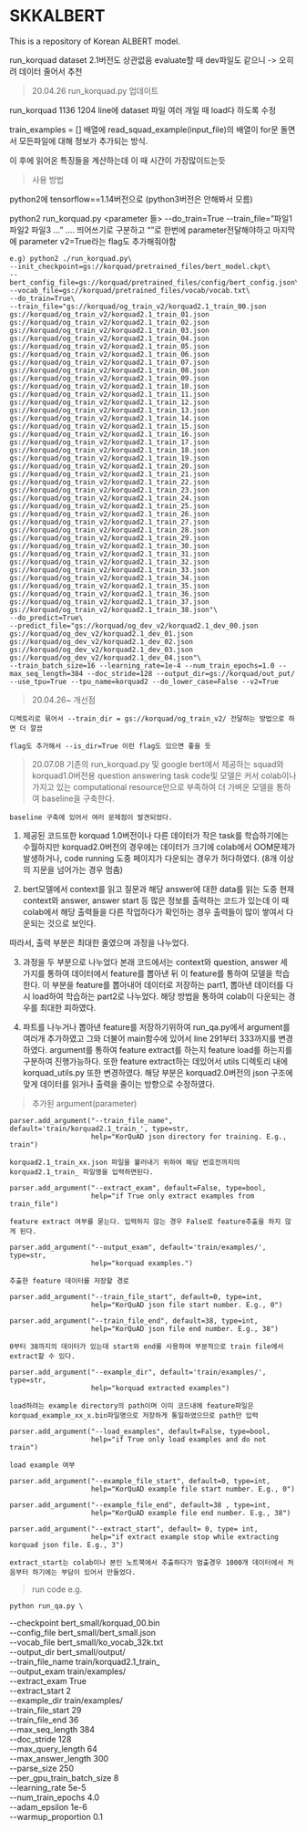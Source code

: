 # SKKALBERT

This is a repository of Korean ALBERT model.

run_korquad dataset 2.1버전도 상관없음 evaluate할 때 dev파일도 같으니 -> 오히려 데이터 줄어서 추천
	

>20.04.26
 run_korquad.py 업데이트

run_korquad 1136 1204 line에 dataset 파일 여러 개일 때 load다 하도록 수정

train_examples = [] 배열에 read_squad_example(input_file)의 배열이 for문 돌면서 모든파일에 대해 정보가 추가되는 방식.

이	후에 읽어온 특징들을 계산하는데 이 때 시간이 가장많이드는듯

>사용 방법 

python2에 tensorflow==1.14버전으로 (python3버전은 안해봐서 모름)

python2 run_korquad.py <parameter 들> --do_train=True --train_file=”파일1 파일2 파일3 …” …. 띄어쓰기로 구분하고 “”로 한번에 parameter전달해야하고 마지막에 parameter v2=True라는 flag도 추가해줘야함

	e.g) python2 ./run_korquad.py\
    --init_checkpoint=gs://korquad/pretrained_files/bert_model.ckpt\
    --bert_config_file=gs://korquad/pretrained_files/config/bert_config.json\
    --vocab_file=gs://korquad/pretrained_files/vocab/vocab.txt\
    --do_train=True\
    --train_file="gs://korquad/og_train_v2/korquad2.1_train_00.json gs://korquad/og_train_v2/korquad2.1_train_01.json gs://korquad/og_train_v2/korquad2.1_train_02.json gs://korquad/og_train_v2/korquad2.1_train_03.json gs://korquad/og_train_v2/korquad2.1_train_04.json gs://korquad/og_train_v2/korquad2.1_train_05.json gs://korquad/og_train_v2/korquad2.1_train_06.json gs://korquad/og_train_v2/korquad2.1_train_07.json gs://korquad/og_train_v2/korquad2.1_train_08.json gs://korquad/og_train_v2/korquad2.1_train_09.json gs://korquad/og_train_v2/korquad2.1_train_10.json gs://korquad/og_train_v2/korquad2.1_train_11.json gs://korquad/og_train_v2/korquad2.1_train_12.json gs://korquad/og_train_v2/korquad2.1_train_13.json gs://korquad/og_train_v2/korquad2.1_train_14.json gs://korquad/og_train_v2/korquad2.1_train_15.json gs://korquad/og_train_v2/korquad2.1_train_16.json gs://korquad/og_train_v2/korquad2.1_train_17.json gs://korquad/og_train_v2/korquad2.1_train_18.json gs://korquad/og_train_v2/korquad2.1_train_19.json gs://korquad/og_train_v2/korquad2.1_train_20.json gs://korquad/og_train_v2/korquad2.1_train_21.json gs://korquad/og_train_v2/korquad2.1_train_22.json gs://korquad/og_train_v2/korquad2.1_train_23.json gs://korquad/og_train_v2/korquad2.1_train_24.json gs://korquad/og_train_v2/korquad2.1_train_25.json gs://korquad/og_train_v2/korquad2.1_train_26.json gs://korquad/og_train_v2/korquad2.1_train_27.json gs://korquad/og_train_v2/korquad2.1_train_28.json gs://korquad/og_train_v2/korquad2.1_train_29.json gs://korquad/og_train_v2/korquad2.1_train_30.json gs://korquad/og_train_v2/korquad2.1_train_31.json gs://korquad/og_train_v2/korquad2.1_train_32.json gs://korquad/og_train_v2/korquad2.1_train_33.json gs://korquad/og_train_v2/korquad2.1_train_34.json gs://korquad/og_train_v2/korquad2.1_train_35.json gs://korquad/og_train_v2/korquad2.1_train_36.json gs://korquad/og_train_v2/korquad2.1_train_37.json gs://korquad/og_train_v2/korquad2.1_train_38.json"\
    --do_predict=True\
    --predict_file="gs://korquad/og_dev_v2/korquad2.1_dev_00.json gs://korquad/og_dev_v2/korquad2.1_dev_01.json gs://korquad/og_dev_v2/korquad2.1_dev_02.json gs://korquad/og_dev_v2/korquad2.1_dev_03.json gs://korquad/og_dev_v2/korquad2.1_dev_04.json"\
    --train_batch_size=16 --learning_rate=1e-4 --num_train_epochs=1.0 --max_seq_length=384 --doc_stride=128 --output_dir=gs://korquad/out_put/ --use_tpu=True --tpu_name=korquad2 --do_lower_case=False --v2=True

>20.04.26~ 개선점

    디렉토리로 묶어서 --train_dir = gs://korquad/og_train_v2/ 전달하는 방법으로 하면 더 깔끔
    
    flag도 추가해서 --is_dir=True 이런 flag도 있으면 좋을 듯

>20.07.08
    기존의 run_korquad.py 및 google bert에서 제공하는 squad와 korquad1.0버전용 question answering task code및 모델은 커서 colab이나 가지고 있는 computational resource만으로 부족하여 더 가벼운 모델을 통하여 baseline을 구축한다.

    baseline 구축에 있어서 여러 문제점이 발견되었다.

1) 제공된 코드또한 korquad 1.0버전이나 다른 데이터가 작은 task를 학습하기에는 수월하지만 korquad2.0버전의 경우에는 데이터가 크기에 colab에서 OOM문제가 발생하거나, code running 도중 페이지가 다운되는 경우가 허다하였다. (8개 이상의 지문을 넘어가는 경우 멈춤)

2) bert모델에서 context를 읽고 질문과 해당 answer에 대한 data를 읽는 도중 현재 context와 answer, answer start 등 많은 정보를 출력하는 코드가 있는데 이 때 colab에서 해당 출력들을 다른 작업하다가 확인하는 경우 출력들이 많이 쌓여서 다운되는 것으로 보인다.

따라서, 출력 부분은 최대한 줄였으며 과정을 나누었다.

3) 과정을 두 부분으로 나누었다 본래 코드에서는 context와 question, answer 세 가지를 통하여 데이터에서 feature를 뽑아낸 뒤 이 feature를 통하여 모델을 학습한다. 이 부분을 feature를 뽑아내어 데이터로 저장하는 part1, 뽑아낸 데이터를 다시 load하여 학습하는 part2로 나누었다. 해당 방법을 통하여 colab이 다운되는 경우를 최대한 피하였다.

4) 파트를 나누거나 뽑아낸 feature를 저장하기위하여 run_qa.py에서 argument를 여러개 추가하였고 그와 더불어 main함수에 있어서 line 291부터 333까지를 변경하였다. argument를 통하여 feature extract를 하는지 feature load를 하는지를 구분하여 진행가능하다. 또한 feature extract하는 데있어서 utils 디렉토리 내에 korquad_utils.py 또한 변경하였다. 해당 부분은 korquad2.0버전의 json 구조에 맞게 데이터를 읽거나 출력을 줄이는 방향으로 수정하였다.

>추가된 argument(parameter)
    
    parser.add_argument("--train_file_name", default='train/korquad2.1_train_', type=str,
                        help="KorQuAD json directory for training. E.g., train")

    korquad2.1_train_xx.json 파일을 불러내기 위하여 해당 번호전까지의 korquad2.1_train_ 파일명을 입력하면된다.

    parser.add_argument("--extract_exam", default=False, type=bool,
                        help="if True only extract examples from train_file")
                        
    feature extract 여부를 묻는다. 입력하지 않는 경우 False로 feature추출을 하지 않게 된다.

    parser.add_argument("--output_exam", default='train/examples/', type=str,
                        help="korquad examples.")

    추출한 feature 데이터를 저장할 경로

    parser.add_argument("--train_file_start", default=0, type=int,
                        help="KorQuAD json file start number. E.g., 0")

    parser.add_argument("--train_file_end", default=38, type=int,
                        help="KorQuAD json file end number. E.g., 38")

    0부터 38까지의 데이터가 있는데 start와 end를 사용하여 부분적으로 train file에서 extract할 수 있다.

    parser.add_argument("--example_dir", default='train/examples/', type=str,
                        help="korquad extracted examples")

    load하려는 example directory의 path이며 이미 코드내에 feature파일은 korquad_example_xx_x.bin파일명으로 저장하게 통일하였으므로 path만 입력

    parser.add_argument("--load_examples", default=False, type=bool,
                        help="if True only load examples and do not train")

    load example 여부

    parser.add_argument("--example_file_start", default=0, type=int,
                        help="KorQuAD example file start number. E.g., 0")

    parser.add_argument("--example_file_end", default=38 , type=int,
                        help="KorQuAD example file end number. E.g., 38")

    parser.add_argument("--extract_start", default= 0, type= int,
                        help="if extract example stop while extracting korquad json file. E.g., 3")

    extract_start는 colab이나 본인 노트북에서 추출하다가 멈출경우 1000개 데이터에서 처음부터 하기에는 부담이 있어서 만들었다.

>run code e.g.

    python run_qa.py \
  --checkpoint bert_small/korquad_00.bin \
  --config_file bert_small/bert_small.json \
  --vocab_file bert_small/ko_vocab_32k.txt \
  --output_dir bert_small/output/ \
  --train_file_name train/korquad2.1_train_ \
  --output_exam train/examples/ \
  --extract_exam True \
  --extract_start 2\
  --example_dir train/examples/ \
  --train_file_start 29 \
  --train_file_end 36\
  --max_seq_length 384 \
  --doc_stride 128 \
  --max_query_length 64 \
  --max_answer_length 300 \
  --parse_size 250 \
  --per_gpu_train_batch_size 8 \
  --learning_rate 5e-5 \
  --num_train_epochs 4.0 \
  --adam_epsilon 1e-6 \
  --warmup_proportion 0.1